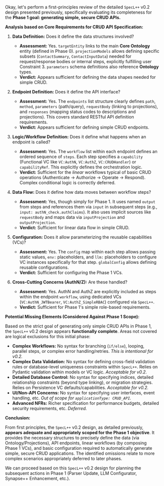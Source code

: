 Okay, let's perform a first-principles review of the detailed `SpecL++` v0.2 design presented previously, specifically evaluating its completeness for the **Phase 1 goal: generating simple, secure CRUD APIs.**

**Analysis based on Core Requirements for CRUD API Specification:**

1.  **Data Definition:** Does it define the data structures involved?

    - **Assessment:** Yes. `targetEntity` links to the main **Core Ontology** entity (defined in Phase 0). `projectionModels` allows defining specific subsets (`ContactSummary`, `ContactInputData`) needed for request/response bodies or internal steps, explicitly fulfilling user Constraint 3. `parameters` schema definitions also reference **Ontology** types.
    - **Verdict:** Appears sufficient for defining the data shapes needed for simple CRUD.

2.  **Endpoint Definition:** Does it define the API interface?

    - **Assessment:** Yes. The `endpoints` list structure clearly defines `path`, `method`, `parameters` (path/query), `requestBody` (linking to projections), and `responses` (mapping status codes to descriptions and projections). This covers standard RESTful API definition requirements.
    - **Verdict:** Appears sufficient for defining simple CRUD endpoints.

3.  **Logic/Workflow Definition:** Does it define what happens when an endpoint is called?

    - **Assessment:** Yes. The `workflow` list within each endpoint defines an ordered sequence of `steps`. Each step specifies a `capability` (Functional VC like `VC:AuthN`, `VC:AuthZ`, `VC:CRUDHandler`) or `capabilityRef`. This explicitly defines the orchestration logic.
    - **Verdict:** Sufficient for the _linear_ workflows typical of basic CRUD operations (Authenticate -> Authorize -> Operate -> Respond). Complex conditional logic is correctly deferred.

4.  **Data Flow:** Does it define how data moves between workflow steps?

    - **Assessment:** Yes, though simply for Phase 1. It uses named `output` from steps and references them via `input` in subsequent steps (e.g., `input: authN_check.authClaims`). It also uses implicit sources like `requestBody` and maps data via `inputProjection` and `outputProjection`.
    - **Verdict:** Sufficient for linear data flow in simple CRUD.

5.  **Configuration:** Does it allow parameterizing the reusable capabilities (VCs)?

    - **Assessment:** Yes. The `config` map within each step allows passing static values, `env:` placeholders, and `llm:` placeholders to configure VC instances specifically for that step. `globalConfig` allows defining reusable configurations.
    - **Verdict:** Sufficient for configuring the Phase 1 VCs.

6.  **Cross-Cutting Concerns (AuthN/Z):** Are these handled?
    - **Assessment:** Yes. AuthN and AuthZ are explicitly included as steps within the endpoint `workflow`, using dedicated VCs (`VC:AuthN_JWTBearer`, `VC:AuthZ_SimpleRBAC`) configured via `SpecL++`.
    - **Verdict:** Sufficient for Phase 1's simple role-based requirements.

**Potential Missing Elements (Considered Against Phase 1 Scope):**

Based on the strict goal of generating only simple CRUD APIs in Phase 1, the `SpecL++` v0.2 design appears **functionally complete**. Areas not covered are logical exclusions for this initial phase:

- **Complex Workflows:** No syntax for branching (`if/else`), looping, parallel steps, or complex error handling/retries. _This is intentional for v0.2._
- **Complex Data Validation:** No syntax for defining cross-field validation rules or database-level uniqueness constraints within `SpecL++`. Relies on Pydantic validation within models or VC logic. _Acceptable for v0.2._
- **Detailed Database Control:** No syntax for specifying indices, detailed relationship constraints (beyond type linking), or migration strategies. Relies on Persistence VC defaults/capabilities. _Acceptable for v0.2._
- **UI/Non-API Concerns:** No syntax for specifying user interfaces, event handling, etc. _Out of scope for `applicationType: CRUD_API`._
- **Advanced NFRs:** Richer specification for performance budgets, detailed security requirements, etc. _Deferred._

**Conclusion:**

From first principles, the `SpecL++` v0.2 design, as detailed previously, **appears adequate and appropriately scoped for the Phase 1 objective**. It provides the necessary structures to precisely define the data (via Ontology/Projections), API endpoints, linear workflows (by composing Phase 1 VCs), and basic configuration required to automatically generate simple, secure CRUD applications. The identified omissions relate to more complex scenarios appropriately deferred to later phases.

We can proceed based on this `SpecL++` v0.2 design for planning the subsequent actions in Phase 1 (Parser Update, LLM Configurator, Synapse++ Enhancement, etc.).

